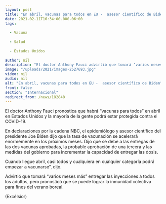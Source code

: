 ```yaml
---
layout: post
title: "En abril, vacunas para todos en EU -  asesor científico de Biden"
date: 2021-02-11T16:34:00.000-06:00
tags:
  
  - Vacuna
  
  - Salud
  
  - Estados Unidos
  
author: nil
description: "El doctor Anthony Fauci advirtió que tomará ‘varios meses más’ entregar dosis a todos los adultos; prevé lograr la inmunidad colectiva para fines del verano boreal"
image: "/uploads/2021/images-2527693.jpg"
video: nil
audio: nil
alt: "En abril, vacunas para todos en EU -  asesor científico de Biden"
front: false
section: "Internacional"
redirect_from: /news/182848
---
```


El doctor Anthony Fauci pronostica que habrá “vacunas para todos” en abril en Estados Unidos y la mayoría de la gente podrá estar protegida contra el COVID-19.

En declaraciones por la cadena NBC, el epidemiólogo y asesor científico del presidente Joe Biden dijo que la tasa de vacunación se acelerará enormemente en los próximos meses. Dijo que se debe a las entregas de las dos vacunas aprobadas, la probable aprobación de una tercera y las medidas del gobierno para incrementar la capacidad de entregar las dosis.

Cuando llegue abril, casi todos y cualquiera en cualquier categoría podrá empezar a vacunarse”, dijo.

Advirtió que tomará “varios meses más” entregar las inyecciones a todos los adultos, pero pronosticó que se puede lograr la inmunidad colectiva para fines del verano boreal.

(Excélsior)